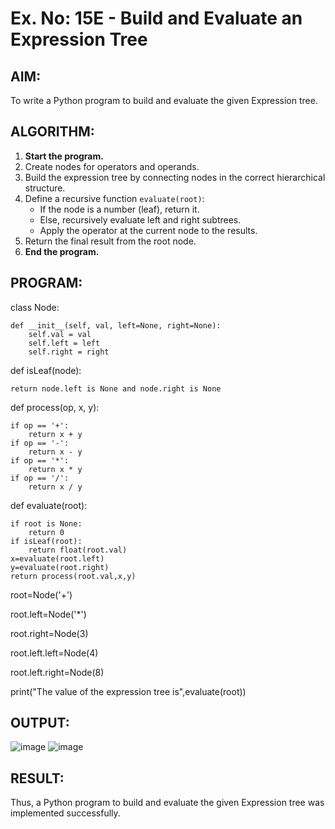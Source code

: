 # Ex. No: 15E - Build and Evaluate an Expression Tree

## AIM:
To write a Python program to build and evaluate the given Expression tree.

## ALGORITHM:

1. **Start the program.**
2. Create nodes for operators and operands.
3. Build the expression tree by connecting nodes in the correct hierarchical structure.
4. Define a recursive function `evaluate(root)`:
   - If the node is a number (leaf), return it.
   - Else, recursively evaluate left and right subtrees.
   - Apply the operator at the current node to the results.
5. Return the final result from the root node.
6. **End the program.**

## PROGRAM:
class Node:

    def __init__(self, val, left=None, right=None):
        self.val = val
        self.left = left
        self.right = right

def isLeaf(node):

    return node.left is None and node.right is None
 
def process(op, x, y):

    if op == '+':
        return x + y
    if op == '-':
        return x - y
    if op == '*':
        return x * y
    if op == '/':
        return x / y
 
def evaluate(root):

    if root is None:
        return 0
    if isLeaf(root):
        return float(root.val)
    x=evaluate(root.left)
    y=evaluate(root.right)
    return process(root.val,x,y)

root=Node('+')

root.left=Node('*')

root.right=Node(3)

root.left.left=Node(4)

root.left.right=Node(8)

print("The value of the expression tree is",evaluate(root))

## OUTPUT:
![image](https://github.com/user-attachments/assets/587f4bca-bcd6-423a-a728-83a41692ed73)
![image](https://github.com/user-attachments/assets/02d23d50-5640-4809-b0b5-607f3a36f905)


## RESULT:
Thus, a Python program to build and evaluate the given Expression tree was implemented successfully.


